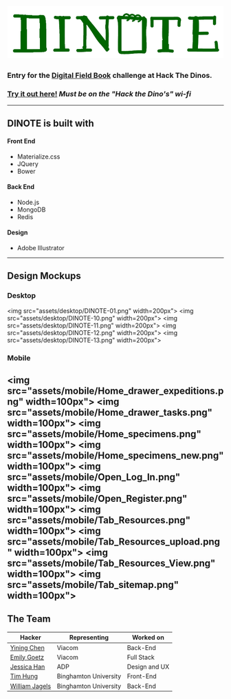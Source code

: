 # ![Logo](./assets/logo-green.png?raw=true "DINOTE")

### Entry for the [Digital Field Book](https://github.com/amnh/HacktheDinos/wiki/Digital-Field-Book) challenge at Hack The Dinos.

### [Try it out here!](http://10.20.65.3:3000/) *Must be on the "Hack the Dino's" wi-fi*
---
## DINOTE is built with

#### Front End
- Materialize.css
- JQuery
- Bower

#### Back End
- Node.js
- MongoDB
- Redis

#### Design
- Adobe Illustrator

---
## Design Mockups
### Desktop
<img src="assets/desktop/DINOTE-01.png" width=200px">
<img src="assets/desktop/DINOTE-10.png" width=200px">
<img src="assets/desktop/DINOTE-11.png" width=200px">
<img src="assets/desktop/DINOTE-12.png" width=200px">
<img src="assets/desktop/DINOTE-13.png" width=200px">
### Mobile
<img src="assets/mobile/Home_drawer_expeditions.png" width=100px">
<img src="assets/mobile/Home_drawer_tasks.png" width=100px">
<img src="assets/mobile/Home_specimens.png" width=100px">
<img src="assets/mobile/Home_specimens_new.png" width=100px">
<img src="assets/mobile/Open_Log_In.png" width=100px">
<img src="assets/mobile/Open_Register.png" width=100px">
<img src="assets/mobile/Tab_Resources.png" width=100px">
<img src="assets/mobile/Tab_Resources_upload.png" width=100px">
<img src="assets/mobile/Tab_Resources_View.png" width=100px">
<img src="assets/mobile/Tab_sitemap.png" width=100px">
---
## The Team
Hacker|Representing|Worked on
---|---|---
[Yining Chen](http://github.com/YiningChen)     | Viacom       			| Back-End
[Emily Goetz](http://github.com/EmilyGoetz)     | Viacom       			| Full Stack
[Jessica Han](http://jessicahhan.com)           | ADP    			    | Design and UX
[Tim Hung](http://github.com/AvocadosConstant)	| Binghamton University	| Front-End
[William Jagels](http://github.com/wijagels) 	| Binghamton University	| Back-End
